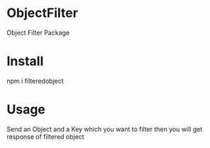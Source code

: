 # ObjectFilter

Object Filter Package

# Install
npm i filteredobject

# Usage

Send an Object and a Key which you want to filter then you will get response of filtered object


